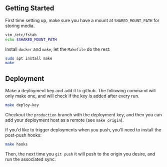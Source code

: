 ## Getting Started

First time setting up, make sure you have a
mount at `SHARED_MOUNT_PATH` for storing media.

```sh
vim /etc/fstab
echo $SHARED_MOUNT_PATH
```

Install `docker` and `make`, let the `Makefile` do the rest:

```sh
sudo apt install make
make
```

## Deployment

Make a deployment key and add it to github. The following command will only make one, and will check if the key is added after every run.

```sh
make deploy-key
```

Checkout the `production` branch with the deployment key, and then you can add your deployment host as a remote (see `make origin`).

If you'd like to trigger deployments when you push, you'll need to install the post-push hooks:

```sh
make hooks
```

Then, the next time you `git push` it will push to the origin you desire, and run the associated sync.